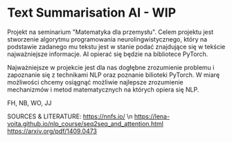 # Text Summarisation AI - WIP

Projekt na seminarium "Matematyka dla przemysłu". Celem projektu jest stworzenie algorytmu programowania neurolingwistycznego, który na podstawie zadanego mu tekstu jest w stanie podać znajdujące się w tekście najważniejsze informacje.
AI opierać się będzie na bibliotece PyTorch.

Najważniejsze w projekcie jest dla nas dogłębne zrozumienie problemu i zapoznanie się z technikami NLP oraz poznanie bilioteki PyTorch.
W miarę możliwości chcemy osiągnąć możliwie najlepsze zrozumienie mechanizmów i metod matematycznych na których opiera się NLP.


FH, NB, WO, JJ

SOURCES & LITERATURE:
https://nnfs.io/ \n
https://lena-voita.github.io/nlp_course/seq2seq_and_attention.html
https://arxiv.org/pdf/1409.0473
